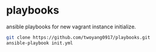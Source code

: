 # playbooks
ansible playbooks for new vagrant instance initialize.

```bash
git clone https://github.com/twoyang0917/playbooks.git
ansible-playbook init.yml
```